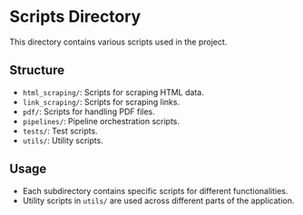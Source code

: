 # Scripts Directory

This directory contains various scripts used in the project.

## Structure

- `html_scraping/`: Scripts for scraping HTML data.
- `link_scraping/`: Scripts for scraping links.
- `pdf/`: Scripts for handling PDF files.
- `pipelines/`: Pipeline orchestration scripts.
- `tests/`: Test scripts.
- `utils/`: Utility scripts.

## Usage

- Each subdirectory contains specific scripts for different functionalities.
- Utility scripts in `utils/` are used across different parts of the application.
```


